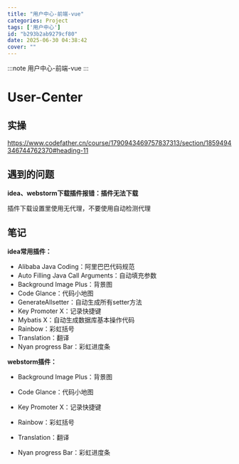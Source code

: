 ```yaml
---
title: "用户中心-前端-vue"
categories: Project
tags: ['用户中心']
id: "b293b2ab9279cf80"
date: 2025-06-30 04:38:42
cover: ""
---
```


:::note
用户中心-前端-vue
:::

# User-Center

## 实操

https://www.codefather.cn/course/1790943469757837313/section/1859494346744762370#heading-11



## 遇到的问题

**idea、webstorm下载插件报错：插件无法下载**

插件下载设置里使用无代理，不要使用自动检测代理



## 笔记

**idea常用插件：**

- Alibaba Java Coding：阿里巴巴代码规范
- Auto Filling Java Call Arguments：自动填充参数
- Background Image Plus：背景图
- Code Glance：代码小地图
- GenerateAllsetter：自动生成所有setter方法
- Key Promoter X：记录快捷键
- Mybatis X：自动生成数据库基本操作代码
- Rainbow：彩虹括号
- Translation：翻译
- Nyan progress Bar：彩虹进度条

**webstorm插件：**

- Background Image Plus：背景图

- Code Glance：代码小地图

- Key Promoter X：记录快捷键

- Rainbow：彩虹括号

- Translation：翻译

- Nyan progress Bar：彩虹进度条

      